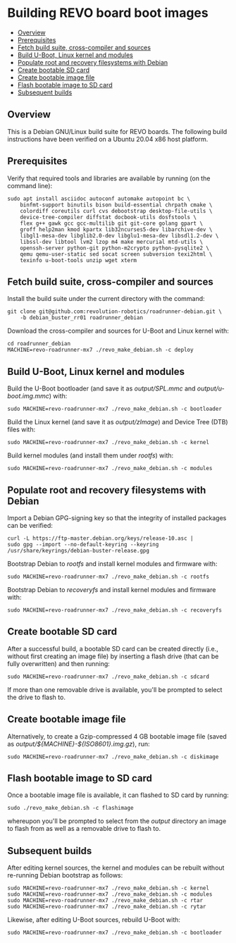 # Building REVO board boot images

- [Overview](#overview)
- [Prerequisites](#prerequisites)
- [Fetch build suite, cross-compiler and sources](#fetch-build-suite-cross-compiler-and-sources)
- [Build U-Boot, Linux kernel and modules](#build-u-boot-linux-kernel-and-modules)
- [Populate root and recovery filesystems with Debian](#populate-root-and-recovery-filesystems-with-debian)
- [Create bootable SD card](#create-bootable-sd-card)
- [Create bootable image file](#create-bootable-image-file)
- [Flash bootable image to SD card](#flash-bootable-image-to-sd-card)
- [Subsequent builds](#subsequent-builds)

## Overview
This is a Debian GNU/Linux build suite for REVO boards.
The following build instructions have been verified on a Ubuntu 20.04 x86 host platform.

## Prerequisites
Verify that required tools and libraries are available by running (on the command line):
```shell
sudo apt install asciidoc autoconf automake autopoint bc \
    binfmt-support binutils bison build-essential chrpath cmake \
    colordiff coreutils curl cvs debootstrap desktop-file-utils \
    device-tree-compiler diffstat docbook-utils dosfstools \
    flex g++ gawk gcc gcc-multilib git git-core golang gpart \
    groff help2man kmod kpartx lib32ncurses5-dev libarchive-dev \
    libgl1-mesa-dev libglib2.0-dev libglu1-mesa-dev libsdl1.2-dev \
    libssl-dev libtool lvm2 lzop m4 make mercurial mtd-utils \
    openssh-server python-git python-m2crypto python-pysqlite2 \
    qemu qemu-user-static sed socat screen subversion texi2html \
    texinfo u-boot-tools unzip wget xterm
```

## Fetch build suite, cross-compiler and sources
Install the build suite under the current directory with the command:

```shell
git clone git@github.com:revolution-robotics/roadrunner-debian.git \
    -b debian_buster_rr01 roadrunner_debian
```

Download the cross-compiler and sources for U-Boot and Linux kernel with:

```shell
cd roadrunner_debian
MACHINE=revo-roadrunner-mx7 ./revo_make_debian.sh -c deploy
```

## Build U-Boot, Linux kernel and modules
Build the U-Boot bootloader (and save it as _output/SPL.mmc_ and
_output/u-boot.img.mmc_) with:


```shell
sudo MACHINE=revo-roadrunner-mx7 ./revo_make_debian.sh -c bootloader
```

Build the Linux kernel (and save it as _output/zImage_) and Device
Tree (DTB) files with:

```shell
sudo MACHINE=revo-roadrunner-mx7 ./revo_make_debian.sh -c kernel
```

Build kernel modules (and install them under _rootfs_) with:

```shell
sudo MACHINE=revo-roadrunner-mx7 ./revo_make_debian.sh -c modules
```

## Populate root and recovery filesystems with Debian
Import a Debian GPG-signing key so that the integrity of installed packages
can be verified:

```shell
curl -L https://ftp-master.debian.org/keys/release-10.asc |
sudo gpg --import --no-default-keyring --keyring /usr/share/keyrings/debian-buster-release.gpg
```

Bootstrap Debian to _rootfs_ and install kernel modules and firmware with:

```shell
sudo MACHINE=revo-roadrunner-mx7 ./revo_make_debian.sh -c rootfs
```

Bootstrap Debian to _recoveryfs_ and install kernel modules and firmware with:

```shell
sudo MACHINE=revo-roadrunner-mx7 ./revo_make_debian.sh -c recoveryfs
```

## Create bootable SD card
After a successful build, a bootable SD card can be created directly
(i.e., without first creating an image file) by inserting a flash
drive (that can be fully overwritten) and then running:

```shell
sudo MACHINE=revo-roadrunner-mx7 ./revo_make_debian.sh -c sdcard
```

If more than one removable drive is available, you'll be prompted to
select the drive to flash to.

## Create bootable image file
Alternatively, to create a Gzip-compressed 4 GB bootable
image file (saved as _output/\${MACHINE}-\${ISO8601}.img.gz_), run:

```shell
sudo MACHINE=revo-roadrunner-mx7 ./revo_make_debian.sh -c diskimage
```

## Flash bootable image to SD card
Once a bootable image file is available, it can flashed to SD card by running:

```shell
sudo ./revo_make_debian.sh -c flashimage
```

whereupon you'll be prompted to select from the _output_ directory an
image to flash from as well as a removable drive to flash to.

## Subsequent builds
After editing kernel sources, the kernel and modules can be rebuilt
without re-running Debian bootstrap as follows:

```shell
sudo MACHINE=revo-roadrunner-mx7 ./revo_make_debian.sh -c kernel
sudo MACHINE=revo-roadrunner-mx7 ./revo_make_debian.sh -c modules
sudo MACHINE=revo-roadrunner-mx7 ./revo_make_debian.sh -c rtar
sudo MACHINE=revo-roadrunner-mx7 ./revo_make_debian.sh -c rytar
```

Likewise, after editing U-Boot sources, rebuild U-Boot with:

```shell
sudo MACHINE=revo-roadrunner-mx7 ./revo_make_debian.sh -c bootloader
```
